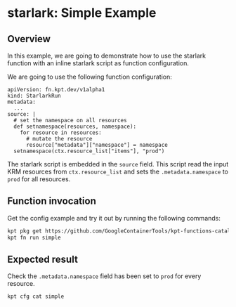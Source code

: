# starlark: Simple Example

## Overview

In this example, we are going to demonstrate how to use the starlark function
with an inline starlark script as function configuration.

We are going to use the following function configuration:

```
apiVersion: fn.kpt.dev/v1alpha1
kind: StarlarkRun
metadata:
  ...
source: |
  # set the namespace on all resources
  def setnamespace(resources, namespace):
    for resource in resources:
      # mutate the resource
      resource["metadata"]["namespace"] = namespace
  setnamespace(ctx.resource_list["items"], "prod")
```

The starlark script is embedded in the `source` field. This script read the
input KRM resources from `ctx.resource_list` and sets the `.metadata.namespace`
to `prod` for all resources.

## Function invocation

Get the config example and try it out by running the following commands:

```sh
kpt pkg get https://github.com/GoogleContainerTools/kpt-functions-catalog.git/examples/runtime/starlark/simple .
kpt fn run simple
```

## Expected result

Check the `.metadata.namespace` field has been set to `prod` for every resource.

```sh
kpt cfg cat simple
```
